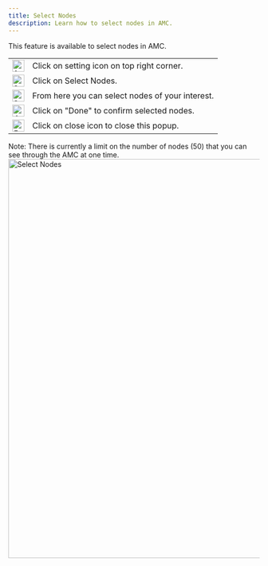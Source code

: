 ```yaml
---
title: Select Nodes
description: Learn how to select nodes in AMC.
---
```


This feature is available to select nodes in AMC.

<table border="0">
	<tr>
		<td>
			<img src="/docs/amc/assets/images/1.png" alt="1" width="24">
		</td>
		<td>
			Click on setting icon on top right corner.
		</td>
	</tr>
	<tr>
		<td>
			<img src="/docs/amc/assets/images/2.png" alt="2" width="24">
		</td>
		<td>
			Click on Select Nodes.
		</td>
	</tr>
	<tr>
		<td>
			<img src="/docs/amc/assets/images/3.png" alt="3" width="24">
		</td>
		<td>
			From here you can select nodes of your interest. 
		</td>
	</tr>
   <tr>
		<td>
			<img src="/docs/amc/assets/images/4.png" alt="4" width="24">
		</td>
		<td>
			Click on "Done" to confirm selected nodes.
		</td>
	</tr>
	<tr>
		<td>
			<img src="/docs/amc/assets/images/5.png" alt="5" width="24">
		</td>
		<td>
			Click on close icon to close this popup.
		</td>
	</tr>
	</table>	
	Note: There is currently a limit on the number of nodes (50) that you can see through the AMC at one time.
	
<img src="/docs/amc/assets/images/e_selectnodes.png" alt="Select Nodes" width="800">




